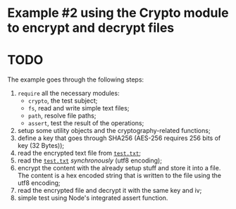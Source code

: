 # Example #2 using the Crypto module to encrypt and decrypt files

# TODO

The example goes through the following steps:
1. `require` all the necessary modules:
   -  `crypto`, the test subject;
   -  `fs`, read and write simple text files;
   -  `path`, resolve file paths;
   -  `assert`, test the result of the operations;
2. setup some utility objects and the cryptography-related functions;
3. define a key that goes through SHA256 (AES-256 requires 256 bits of key (32 Bytes));
4. read the encrypted text file from [`test.txt`](./test.txt);
5. read the [`test.txt`](./test.txt) _synchronously_ (utf8 encoding);
6. encrypt the content with the already setup stuff and store it into a file. The content is a hex encoded string that is written to the file using the utf8 encoding;
7. read the encrypted file and decrypt it with the same key and iv;
8. simple test using Node's integrated assert function.
